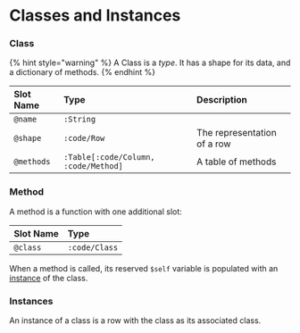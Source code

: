 # Classes and Instances

### Class

{% hint style="warning" %}
A Class is a _type_. It has a shape for its data, and a dictionary of methods.
{% endhint %}

| Slot Name | Type | Description |
| :--- | :--- | :--- |
| `@name` | `:String` |  |
| `@shape` | `:code/Row` | The representation of a row |
| `@methods` | `:Table[:code/Column, :code/Method]` | A table of methods |

### Method

A method is a function with one additional slot:

| Slot Name | Type |
| :--- | :--- |
| `@class` | `:code/Class` |

When a method is called, its reserved `$self` variable is populated with an [instance](classes-and-instances.md#instances) of the class.

### Instances

An instance of a class is a row with the class as its associated class.

